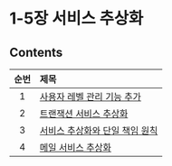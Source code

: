# 1-5장 서비스 추상화

## Contents

| 순번 | 제목                                                                                                                                                                                                                                                                                                                                                                    |
| :--: | :---------------------------------------------------------------------------------------------------------------------------------------------------------------------------------------------------------------------------------------------------------------------------------------------------------------------------------------------------------------------- |
|  1   | [사용자 레벨 관리 기능 추가](https://github.com/0xe82de/Study/blob/main/Spring/%ED%86%A0%EB%B9%84%EC%9D%98%20%EC%8A%A4%ED%94%84%EB%A7%81%203.1/1-5%EC%9E%A5%20%EC%84%9C%EB%B9%84%EC%8A%A4%20%EC%B6%94%EC%83%81%ED%99%94/5.1%20%EC%82%AC%EC%9A%A9%EC%9E%90%20%EB%A0%88%EB%B2%A8%20%EA%B4%80%EB%A6%AC%20%EA%B8%B0%EB%8A%A5%20%EC%B6%94%EA%B0%80.md)                       |
|  2   | [트랜잭션 서비스 추상화](https://github.com/0xe82de/Study/blob/main/Spring/%ED%86%A0%EB%B9%84%EC%9D%98%20%EC%8A%A4%ED%94%84%EB%A7%81%203.1/1-5%EC%9E%A5%20%EC%84%9C%EB%B9%84%EC%8A%A4%20%EC%B6%94%EC%83%81%ED%99%94/5.2%20%ED%8A%B8%EB%9E%9C%EC%9E%AD%EC%85%98%20%EC%84%9C%EB%B9%84%EC%8A%A4%20%EC%B6%94%EC%83%81%ED%99%94.md)                                          |
|  3   | [서비스 추상화와 단일 책임 원칙](https://github.com/0xe82de/Study/blob/main/Spring/%ED%86%A0%EB%B9%84%EC%9D%98%20%EC%8A%A4%ED%94%84%EB%A7%81%203.1/1-5%EC%9E%A5%20%EC%84%9C%EB%B9%84%EC%8A%A4%20%EC%B6%94%EC%83%81%ED%99%94/5.3%20%EC%84%9C%EB%B9%84%EC%8A%A4%20%EC%B6%94%EC%83%81%ED%99%94%EC%99%80%20%EB%8B%A8%EC%9D%BC%20%EC%B1%85%EC%9E%84%20%EC%9B%90%EC%B9%99.md) |
|  4   | [메일 서비스 추상화](https://github.com/0xe82de/Study/blob/main/Spring/%ED%86%A0%EB%B9%84%EC%9D%98%20%EC%8A%A4%ED%94%84%EB%A7%81%203.1/1-5%EC%9E%A5%20%EC%84%9C%EB%B9%84%EC%8A%A4%20%EC%B6%94%EC%83%81%ED%99%94/5.4%20%EB%A9%94%EC%9D%BC%20%EC%84%9C%EB%B9%84%EC%8A%A4%20%EC%B6%94%EC%83%81%ED%99%94.md)                                                                |
